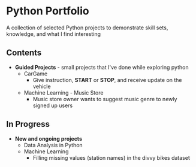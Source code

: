 # Python Portfolio
A collection of selected Python projects to demonstrate skill sets, knowledge, and what I find interesting

## Contents
- **Guided Projects** - small projects that I've done while exploring python
    - CarGame
        - Give instruction, **START** or **STOP**, and receive update on the vehicle
    - Machine Learning - Music Store
        - Music store owner wants to suggest music genre to newly signed up users


## In Progress
- **New and ongoing projects**
    - Data Analysis in Python 
    - Machine Learning
        - Filling missing values (station names) in the divvy bikes dataset
